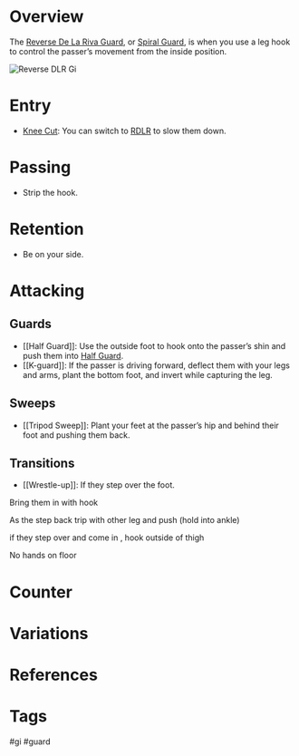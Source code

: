 # Overview
The <u>Reverse De La Riva Guard</u>, or <u>Spiral Guard</u>, is when you use a leg hook to control the passer’s movement from the inside position.

![Reverse DLR Gi](https://evolve-mma.com/wp-content/uploads/2022/01/reverse-de-la-riva-bjj.jpg)
# Entry
- [Knee Cut](obsidian://open?vault=Obsidian-BJJ-Notes&file=Guard%20Passes%2FKnee%20Cut): You can switch to <u>RDLR</u> to slow them down.
# Passing
- Strip the hook.
# Retention
- Be on your side.
# Attacking
## Guards
- [[Half Guard]]: Use the outside foot to hook onto the passer’s shin and push them into [Half Guard](obsidian://open?vault=Obsidian-BJJ-Notes&file=Guards%2FHalf%20Guard).
- [[K-guard]]: If the passer is driving forward, deflect them with your legs and arms, plant the bottom foot, and invert while capturing the leg.
## Sweeps
- [[Tripod Sweep]]: Plant your feet at the passer’s hip and behind their foot and pushing them back.
## Transitions
- [[Wrestle-up]]: If they step over the foot.

Bring them in with hook

As the step back trip with other leg and push (hold into ankle)

if they step over and come in , hook outside of thigh

No hands on floor
# Counter
# Variations
# References
# Tags
#gi #guard 